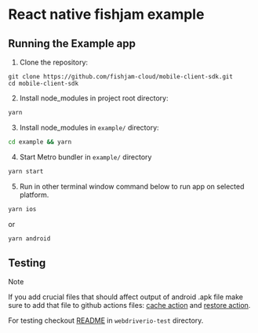 # React native fishjam example

## Running the Example app

1. Clone the repository:

```
git clone https://github.com/fishjam-cloud/mobile-client-sdk.git
cd mobile-client-sdk
```

2. Install node_modules in project root directory:

```cmd
yarn
```

3. Install node_modules in `example/` directory:

```cmd
cd example && yarn
```

4. Start Metro bundler in `example/` directory

```cmd
yarn start
```

5. Run in other terminal window command below to run app on selected platform.

```cmd
yarn ios
```

or

```cmd
yarn android
```

## Testing

> [!NOTE]  
> If you add crucial files that should affect output of android .apk file make sure to add that file to github actions files: [cache action](../.github/actions/cache_apk_file/action.yml) and [restore action](../.github/actions/restore_apk_file/action.yml).

For testing checkout [README](webdriverio-test/readme.md) in `webdriverio-test` directory.
